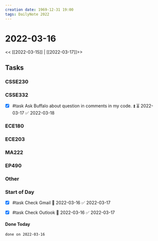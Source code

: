 ```yaml
---
creation date: 1969-12-31 19:00
tags: DailyNote 2022
---
```



# 2022-03-16

<< [[2022-03-15]] | [[2022-03-17]]>>

## Tasks

### CSSE230

### CSSE332
- [x] #task Ask Buffalo about question in comments in my code. ⏫ ⏳ 2022-03-17 ✅ 2022-03-18

### ECE180

### ECE203

### MA222

### EP490

### Other

### Start of Day
- [x] #task Check Gmail 📅 2022-03-16 ✅ 2022-03-17
- [x] #task Check Outlook 📅 2022-03-16 ✅ 2022-03-17




#### Done Today

```tasks
done on 2022-03-16
```